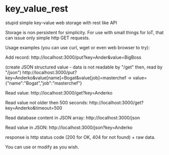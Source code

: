 # key_value_rest
stupid simple key-value web storage with rest like API

Storage is non persistent for simplicity. For use with small things for IoT, that can issue only simple http GET requests.

Usage examples (you can use curl, wget or even web browser to try):

Add record:
http://localhost:3000/put?key=Ander&value=BigBoss

(create JSON structured value - data is not readable by "/get" then, read by "/json")
http://localhost:3000/put?key=Anderko&value[name]=Bogat&value[job]=masterchef -> value={"name":"Bogat","job":"masterchef"}

Read value:
http://localhost:3000/get?key=Anderko

Read value not older then 500 seconds:
http://localhost:3000/get?key=Anderko&timeout=500

Read database content in JSON array:
http://localhost:3000/json

Read value in JSON:
http://localhost:3000/json?key=Anderko

response is http status code (200 for OK, 404 for not found) + raw data.

You can use or modify as you wish.

